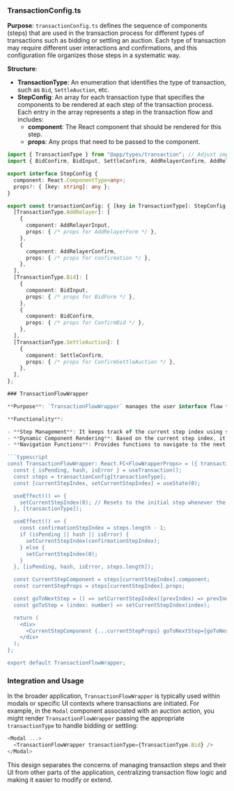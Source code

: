 ### TransactionConfig.ts

**Purpose**: `transactionConfig.ts` defines the sequence of components (steps) that are used in the transaction process for different types of transactions such as bidding or settling an auction. Each type of transaction may require different user interactions and confirmations, and this configuration file organizes those steps in a systematic way.

**Structure**:

- **TransactionType**: An enumeration that identifies the type of transaction, such as `Bid`, `SettleAuction`, etc.
- **StepConfig**: An array for each transaction type that specifies the components to be rendered at each step of the transaction process. Each entry in the array represents a step in the transaction flow and includes:
  - **component**: The React component that should be rendered for this step.
  - **props**: Any props that need to be passed to the component.

````typescript
import { TransactionType } from "@app/types/transaction"; // Adjust import paths as necessary
import { BidConfirm, BidInput, SettleConfirm, AddRelayerConfirm, AddRelayerInput } from "@app/components/transaction";

export interface StepConfig {
  component: React.ComponentType<any>;
  props?: { [key: string]: any };
}

export const transactionConfig: { [key in TransactionType]: StepConfig[] } = {
  [TransactionType.AddRelayer]: [
    {
      component: AddRelayerInput,
      props: { /* props for AddRelayerForm */ },
    },
    {
      component: AddRelayerConfirm,
      props: { /* props for confirmation */ },
    },
  ],
  [TransactionType.Bid]: [
    {
      component: BidInput,
      props: { /* props for BidForm */ },
    },
    {
      component: BidConfirm,
      props: { /* props for ConfirmBid */ },
    },
  ],
  [TransactionType.SettleAuction]: [
    {
      component: SettleConfirm,
      props: { /* props for ConfirmSettleAuction */ },
    },
  ],
};

### TransactionFlowWrapper

**Purpose**: `TransactionFlowWrapper` manages the user interface flow for transactions based on the `transactionConfig`. It dynamically renders the appropriate component for each step of a transaction, based on the user's progress through the steps (e.g., filling out a form, confirming details, completing the transaction).

**Functionality**:

- **Step Management**: It keeps track of the current step index using state and updates it as the user progresses through the transaction steps.
- **Dynamic Component Rendering**: Based on the current step index, it retrieves the component and props for that step from the `transactionConfig` and renders it.
- **Navigation Functions**: Provides functions to navigate to the next step or jump to a specific step, which can be passed down to the transaction step components to allow for user-initiated navigation.

```typescript
const TransactionFlowWrapper: React.FC<FlowWrapperProps> = ({ transactionType }) => {
  const { isPending, hash, isError } = useTransaction();
  const steps = transactionConfig[transactionType];
  const [currentStepIndex, setCurrentStepIndex] = useState(0);

  useEffect(() => {
    setCurrentStepIndex(0); // Resets to the initial step whenever the transaction type changes
  }, [transactionType]);

  useEffect(() => {
    const confirmationStepIndex = steps.length - 1;
    if (isPending || hash || isError) {
      setCurrentStepIndex(confirmationStepIndex);
    } else {
      setCurrentStepIndex(0);
    }
  }, [isPending, hash, isError, steps.length]);

  const CurrentStepComponent = steps[currentStepIndex].component;
  const currentStepProps = steps[currentStepIndex].props;

  const goToNextStep = () => setCurrentStepIndex((prevIndex) => prevIndex + 1);
  const goToStep = (index: number) => setCurrentStepIndex(index);

  return (
    <div>
      <CurrentStepComponent {...currentStepProps} goToNextStep={goToNextStep} goToStep={goToStep} />
    </div>
  );
};

export default TransactionFlowWrapper;

````

### Integration and Usage

In the broader application, `TransactionFlowWrapper` is typically used within modals or specific UI contexts where transactions are initiated. For example, in the `Modal` component associated with an auction action, you might render `TransactionFlowWrapper` passing the appropriate `transactionType` to handle bidding or settling:

```javascript
<Modal ...>
  <TransactionFlowWrapper transactionType={TransactionType.Bid} />
</Modal>
```

This design separates the concerns of managing transaction steps and their UI from other parts of the application, centralizing transaction flow logic and making it easier to modify or extend.
